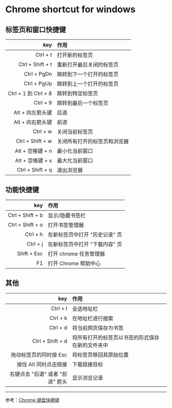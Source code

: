 # Chrome shortcut for windows

## 标签页和窗口快捷键

| key | 作用 |
| ---: | :--- |
| Ctrl + t | 打开新的标签页 |
| Ctrl + Shift + t | 重新打开最后关闭的标签页 |
| Ctrl + PgDn | 跳转到下一个打开的标签页 |
| Ctrl + PgUp | 跳转到上一个打开的标签页 |
| Ctrl + 1 到 Ctrl + 8 | 跳转到特定标签页 |
| Ctrl + 9 | 跳转到最后一个标签页 |
| Alt + 向左箭头键 | 后退 |
| Alt + 向右箭头键 | 前进 |
| Ctrl + w | 关闭当前标签页 |
| Ctrl + Shift + w | 关闭所有打开的标签页和浏览器 |
| Alt + 空格键 + n | 最小化当前窗口 |
| Alt + 空格键 + x | 最大化当前窗口 |
| Ctrl + Shift + q | 退出浏览器 |


## 功能快捷键

| key | 作用 |
| ---: | :--- |
| Ctrl + Shift + b | 显示/隐藏书签栏 |
| Ctrl + Shift + o | 打开书签管理器 |
| Ctrl + h | 在新标签页中打开 "历史记录" 页 |
| Ctrl + j | 在新标签页中打开 "下载内容" 页 |
| Shift + Esc | 打开 chrome 任务管理器 |
| F1 | 打开 Chrome 帮助中心 |


## 其他


| key | 作用 |
| ---: | :--- |
| Ctrl + l | 全选地址栏 |
| Ctrl + k | 在地址栏进行搜索 |
| Ctrl + d | 将当前网页保存为书签 |
| Ctrl + Shift + d | 将所有打开的标签页以书签的形式保存在新的文件夹中 |
| 拖动标签页的同时按 Esc | 将标签页移回其原始位置 |
| 按住 Alt 同时点击链接 | 下载链接目标 |
| 右键点击 "后退" 或者 "前进" 箭头 | 显示浏览记录 |


---

参考：[Chrome 键盘快捷键](https://support.google.com/chrome/answer/157179)
